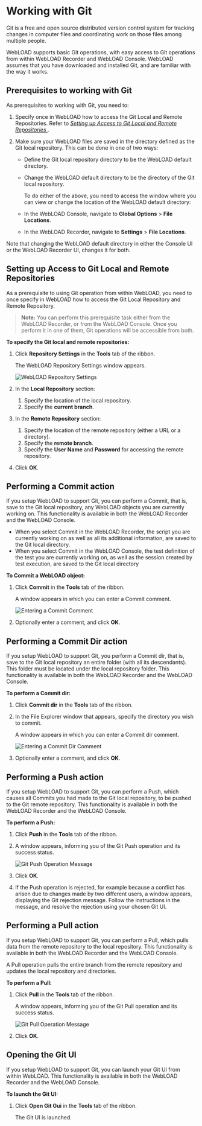 ﻿# Working with Git

Git is a free and open source distributed version control system for tracking changes in computer files and coordinating work on those files among multiple people.

WebLOAD supports basic Git operations, with easy access to Git operations from within WebLOAD Recorder and WebLOAD Console. WebLOAD assumes that you have downloaded and installed Git, and are familiar with the way it works.



## Prerequisites to working with Git

As prerequisites to working with Git, you need to:

1. Specify once in WebLOAD how to access the Git Local and Remote Repositories. Refer to [*Setting up Access to Git Local and Remote Repositories* ](#_bookmark131).

1. Make sure your WebLOAD files are saved in the directory defined as the Git local repository. This can be done in one of two ways:

   - Define the Git local repository directory to be the WebLOAD default directory.
   
   - Change the WebLOAD default directory to be the directory of the Git local repository.
   
     To do either of the above, you need to access the window where you can view or change the location of the WebLOAD default directory:
   
   - In the WebLOAD Console, navigate to **Global Options** > **File Locations**.
   
   - In the WebLOAD Recorder, navigate to **Settings** > **File Locations**.

Note that changing the WebLOAD default directory in either the Console UI or the WebLOAD Recorder UI, changes it for both.



## Setting up Access to Git Local and Remote Repositories
As a prerequisite to using Git operation from within WebLOAD, you need to once specify in WebLOAD how to access the Git Local Repository and Remote Repository.



> **Note:** You can perform this prerequisite task either from the WebLOAD Recorder, or from the WebLOAD Console. Once you perform it in one of them, Git operations will be accessible from both.

**To specify the Git local and remote repositories:**

1. Click **Repository Settings** in the **Tools** tab of the ribbon. 

   The WebLOAD Repository Settings window appears.

   ![WebLOAD Repository Settings](../images/webload_repo_settings.png)

2. In the **Local Repository** section:

   1. Specify the location of the local repository.
   2. Specify the **current branch**.

3. In the **Remote Repository** section:

   1. Specify the location of the remote repository (either a URL or a directory).
   2. Specify the **remote branch**.
   3. Specify the **User Name** and **Password** for accessing the remote repository.

4. Click **OK**.


## Performing a Commit action

If you setup WebLOAD to support Git, you can perform a Commit, that is, save to the Git local repository, any WebLOAD objects you are currently working on. This functionality is available in both the WebLOAD Recorder and the WebLOAD Console.

- When you select Commit in the WebLOAD Recorder, the script you are currently working on as well as all its additional information, are saved to the Git local directory.
- When you select Commit in the WebLOAD Console, the test definition of the test you are currently working on, as well as the session created by test execution, are saved to the Git local directory

**To Commit a WebLOAD object:**

1. Click **Commit** in the **Tools** tab of the ribbon.

   A window appears in which you can enter a Commit comment. 

   ![Entering a Commit Comment](../images/git_commit_message.png)

2. Optionally enter a comment, and click **OK**.


## Performing a Commit Dir action

If you setup WebLOAD to support Git, you perform a Commit dir, that is, save to the Git local repository an entire folder (with all its descendants). This folder must be located under the local repository folder. This functionality is available in both the WebLOAD Recorder and the WebLOAD Console.

**To perform a Commit dir:**

1. Click **Commit dir** in the **Tools** tab of the ribbon.

1. In the File Explorer window that appears, specify the directory you wish to commit.

   A window appears in which you can enter a Commit dir comment.

   


   ![Entering a Commit Dir Comment](../images/git_commit_dir.png)

   

1. Optionally enter a comment, and click **OK**.


## Performing a Push action

If you setup WebLOAD to support Git, you can perform a Push, which causes all Commits you had made to the Git local repository, to be pushed to the Git remote repository. This functionality is available in both the WebLOAD Recorder and the WebLOAD Console.

**To perform a Push:**

1. Click **Push** in the **Tools** tab of the ribbon.

2. A window appears, informing you of the Git Push operation and its success status.

   ![Git Push Operation Message](../images/git_push_oper.png)

3. Click **OK**.

4. If the Push operation is rejected, for example because a conflict has arisen due to changes made by two different users, a window appears, displaying the Git rejection message. Follow the instructions in the message, and resolve the rejection using your chosen Git UI.

   

## Performing a Pull action

If you setup WebLOAD to support Git, you can perform a Pull, which pulls data from the remote repository to the local repository. This functionality is available in both the WebLOAD Recorder and the WebLOAD Console.

A Pull operation pulls the entire branch from the remote repository and updates the local repository and directories.

**To perform a Pull:**

1. Click **Pull** in the **Tools** tab of the ribbon.

   A window appears, informing you of the Git Pull operation and its success status.

   ![Git Pull Operation Message](../images/git_pull_oper.png)

2. Click **OK**.


## Opening the Git UI

If you setup WebLOAD to support Git, you can launch your Git UI from within WebLOAD. This functionality is available in both the WebLOAD Recorder and the WebLOAD Console.

**To launch the Git UI:**

1. Click **Open Git Gui** in the **Tools** tab of the ribbon.

   The Git UI is launched.



